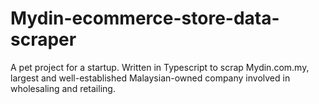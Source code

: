# Mydin-ecommerce-store-data-scraper
A pet project for a startup. Written in Typescript to scrap Mydin.com.my, largest and well-established Malaysian-owned company involved in wholesaling and retailing.
